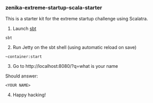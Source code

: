 ### zenika-extreme-startup-scala-starter

This is a starter kit for the extreme startup challenge using Scalatra.

1. Launch [sbt](http://www.scala-sbt.org/)

```
sbt
```

2. Run Jetty on the sbt shell (using automatic reload on save)

```
~container:start
```

3. Go to http://localhost:8080/?q=what is your name
 
 Should answer:
 ```
 <YOUR NAME>
 ```

4. Happy hacking!
